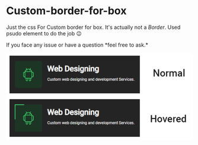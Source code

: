 # Custom-border-for-box
Just the css For Custom border for box. It's actually not a *Border*. Used psudo element to do the job 😉 
<p>If you face any issue or have a question *feel free to ask.*</p>
<img src="https://github.com/NesarAhmedRazon/Custom-border-for-box/blob/main/assets/preview.png" alt="Preview">
